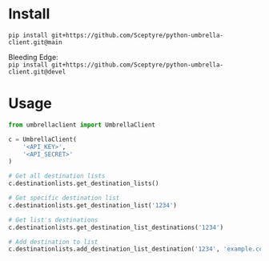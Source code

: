 # Install
`pip install git+https://github.com/Sceptyre/python-umbrella-client.git@main`  

Bleeding Edge:  
`pip install git+https://github.com/Sceptyre/python-umbrella-client.git@devel`

# Usage
```py
from umbrellaclient import UmbrellaClient

c = UmbrellaClient(
    '<API_KEY>',
    '<API_SECRET>'
)
```

```py
# Get all destination lists
c.destinationlists.get_destination_lists()

# Get specific destination list
c.destinationlists.get_destination_list('1234')

# Get list's destinations
c.destinationlists.get_destination_list_destinations('1234')

# Add destination to list
c.destinationlists.add_destination_list_destination('1234', 'example.com')
```
